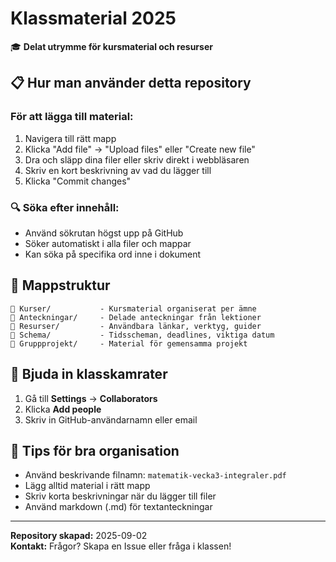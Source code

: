 # Klassmaterial 2025

🎓 **Delat utrymme för kursmaterial och resurser**

## 📋 Hur man använder detta repository

### För att lägga till material:
1. Navigera till rätt mapp
2. Klicka "Add file" → "Upload files" eller "Create new file"
3. Dra och släpp dina filer eller skriv direkt i webbläsaren
4. Skriv en kort beskrivning av vad du lägger till
5. Klicka "Commit changes"

### 🔍 Söka efter innehåll:
- Använd sökrutan högst upp på GitHub
- Söker automatiskt i alla filer och mappar
- Kan söka på specifika ord inne i dokument

## 📁 Mappstruktur

```
📁 Kurser/           - Kursmaterial organiserat per ämne
📁 Anteckningar/     - Delade anteckningar från lektioner
📁 Resurser/         - Användbara länkar, verktyg, guider
📁 Schema/           - Tidsscheman, deadlines, viktiga datum
📁 Gruppprojekt/     - Material för gemensamma projekt
```

## 👥 Bjuda in klasskamrater

1. Gå till **Settings** → **Collaborators**
2. Klicka **Add people**
3. Skriv in GitHub-användarnamn eller email

## 📝 Tips för bra organisation

- Använd beskrivande filnamn: `matematik-vecka3-integraler.pdf`
- Lägg alltid material i rätt mapp
- Skriv korta beskrivningar när du lägger till filer
- Använd markdown (.md) för textanteckningar

---

**Repository skapad:** 2025-09-02  
**Kontakt:** Frågor? Skapa en Issue eller fråga i klassen!